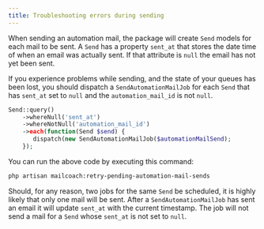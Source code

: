 ```yaml
---
title: Troubleshooting errors during sending
---
```


When sending an automation mail, the package will create `Send` models for each mail to be sent. A `Send` has a property `sent_at` that stores the date time of when an email was actually sent. If that attribute is `null` the email has not yet been sent.

If you experience problems while sending, and the state of your queues has been lost, you should dispatch a `SendAutomationMailJob` for each `Send` that has `sent_at` set to `null` and the `automation_mail_id` is not `null`.

```php
Send::query()
    ->whereNull('sent_at')
    ->whereNotNull('automation_mail_id')
    ->each(function(Send $send) {
       dispatch(new SendAutomationMailJob($automationMailSend);
    });
```

You can run the above code by executing this command:

```bash
php artisan mailcoach:retry-pending-automation-mail-sends
```

Should, for any reason, two jobs for the same `Send` be scheduled, it is highly likely that only one mail will be sent. After a `SendAutomationMailJob` has sent an email it will update `sent_at` with the current timestamp. The job will not send a mail for a `Send` whose `sent_at` is not set to `null`.

